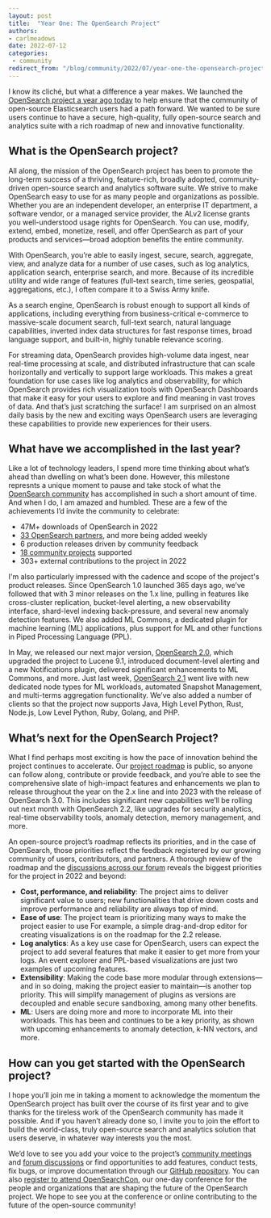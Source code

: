 ```yaml
---
layout: post
title:  "Year One: The OpenSearch Project"
authors:
- carlmeadows
date: 2022-07-12
categories:
 - community
redirect_from: "/blog/community/2022/07/year-one-the-opensearch-project/"
---
```



I know its cliché, but what a difference a year makes. We launched the [OpenSearch project a year ago today](https://aws.amazon.com/blogs/opensource/opensearch-1-0-launches/) to help ensure that the community of open-source Elasticsearch users had a path forward. We wanted to be sure users continue to have a secure, high-quality, fully open-source search and analytics suite with a rich roadmap of new and innovative functionality. 

## What is the OpenSearch project? 

All along, the mission of the OpenSearch project has been to promote the long-term success of a thriving, feature-rich, broadly adopted, community-driven open-source search and analytics software suite. We strive to make OpenSearch easy to use for as many people and organizations as possible. Whether you are an independent developer, an enterprise IT department, a software vendor, or a managed service provider, the ALv2 license grants you well-understood usage rights for OpenSearch. You can use, modify, extend, embed, monetize, resell, and offer OpenSearch as part of your products and services—broad adoption benefits the entire community.   

With OpenSearch, you’re able to easily ingest, secure, search, aggregate, view, and analyze data for a number of use cases, such as log analytics, application search, enterprise search, and more. Because of its incredible utility and wide range of features (full-text search, time series, geospatial, aggregations, etc.), I often compare it to a Swiss Army knife.

As a search engine, OpenSearch is robust enough to support all kinds of applications, including everything from business-critical e-commerce to massive-scale document search, full-text search, natural language capabilities, inverted index data structures for fast response times, broad language support, and built-in, highly tunable relevance scoring. 

For streaming data, OpenSearch provides high-volume data ingest, near real-time processing at scale, and distributed infrastructure that can scale horizontally and vertically to support large workloads. This makes a great foundation for use cases like log analytics and observability, for which OpenSearch provides rich visualization tools with OpenSearch Dashboards that make it easy for your users to explore and find meaning in vast troves of data. And that’s just scratching the surface! I am surprised on an almost daily basis by the new and exciting ways OpenSearch users are leveraging these capabilities to provide new experiences for their users.


## What have we accomplished in the last year?

Like a lot of technology leaders, I spend more time thinking about what’s ahead than dwelling on what’s been done. However, this milestone represnts a unique moment to pause and take stock of what the [OpenSearch community](https://forum.opensearch.org/) has accomplished in such a short amount of time. And when I do, I am amazed and humbled. These are a few of the achievements I’d invite the community to celebrate:

* 47M+ downloads of OpenSearch in 2022
* [33 OpenSearch partners](https://opensearch.org/partners/), and more being added weekly 
* 6 production releases driven by community feedback
* [18 community projects](https://opensearch.org/community_projects) supported
* 303+ external contributions to the project in 2022

I'm also particularly impressed with the cadence and scope of the project's product releases. Since OpenSearch 1.0 launched 365 days ago, we’ve followed that with 3 minor releases on the 1.x line, pulling in features like cross-cluster replication, bucket-level alerting, a new observability interface, shard-level indexing back-pressure, and several new anomaly detection features. We also added ML Commons, a dedicated plugin for machine learning (ML) applications, plus support for ML and other functions in Piped Processing Language (PPL). 

In May, we released our next major version, [OpenSearch 2.0](https://opensearch.org/blog/releases/2022/05/opensearch-2-0-is-now-available/), which upgraded the project to Lucene 9.1, introduced document-level alerting and a new Notifications plugin, delivered significant enhancements to ML Commons, and more. Just last week, [OpenSearch 2.1](https://opensearch.org/blog/releases/2022/07/opensearch-2-1-is-available-now/) went live with new dedicated node types for ML workloads, automated Snapshot Management, and multi-terms aggregation functionality. We’ve also added a number of clients so that the project now supports Java, High Level Python, Rust, Node.js, Low Level Python, Ruby, Golang, and PHP. 

## What’s next for the OpenSearch Project?

What I find perhaps most exciting is how the pace of innovation behind the project continues to accelerate. Our [project roadmap](https://github.com/orgs/opensearch-project/projects/220) is public, so anyone can follow along, contribute or provide feedback, and you’re able to see the comprehensive slate of high-impact features and enhancements we plan to release throughout the year on the 2.x line and into 2023 with the release of OpenSearch 3.0. This includes significant new capabilities we’ll be rolling out next month with OpenSearch 2.2, like upgrades for security analytics, real-time observability tools, anomaly detection, memory management, and more. 

An open-source project’s roadmap reflects its priorities, and in the case of OpenSearch, those priorities reflect the feedback registered by our growing community of users, contributors, and partners. A thorough review of the roadmap and the [discussions across our forum](https://forum.opensearch.org/) reveals the biggest priorities for the project in 2022 and beyond:


* **Cost, performance, and reliability**: The project aims to deliver significant value to users; new functionalities that drive down costs and improve performance and reliability are always top of mind.
* **Ease of use**: The project team is prioritizing many ways to make the project easier to use For example, a simple drag-and-drop editor for creating visualizations is on the roadmap for the 2.2 release.
* **Log analytics**: As a key use case for OpenSearch, users can expect the project to add several features that make it easier to get more from your logs. An event explorer and PPL-based visualizations are just two examples of upcoming features.
* **Extensibility**: Making the code base more modular through extensions—and in so doing, making the project easier to maintain—is another top priority. This will simplify management of plugins as versions are decoupled and enable secure sandboxing, among many other benefits.
* **ML**: Users are doing more and more to incorporate ML into their workloads. This has been and continues to be a key priority, as shown with upcoming enhancements to anomaly detection, k-NN vectors, and more. 

## How can you get started with the OpenSearch project?

I hope you’ll join me in taking a moment to acknowledge the momentum the OpenSearch project has built over the course of its first year and to give thanks for the tireless work of the OpenSearch community has made it possible. And if you haven’t already done so, I invite you to join the effort to build the world-class, truly open-source search and analytics solution that users deserve, in whatever way interests you the most. 

We’d love to see you add your voice to the project’s [community meetings](https://www.meetup.com/OpenSearch/) and [forum discussions](https://forum.opensearch.org/) or find opportunities to add features, conduct tests, fix bugs, or improve documentation through our [GitHub repository](https://github.com/opensearch-project). You can also [register to attend OpenSearchCon](https://opensearchcon.splashthat.com/), our one-day conference for the people and organizations that are shaping the future of the OpenSearch project. We hope to see you at the conference or online contributing to the future of the open-source community!

